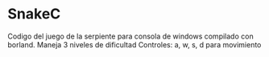 # SnakeC

Codigo del juego de la serpiente para consola de windows compilado con borland.
Maneja 3 niveles de dificultad
Controles:
a, w, s, d para movimiento
